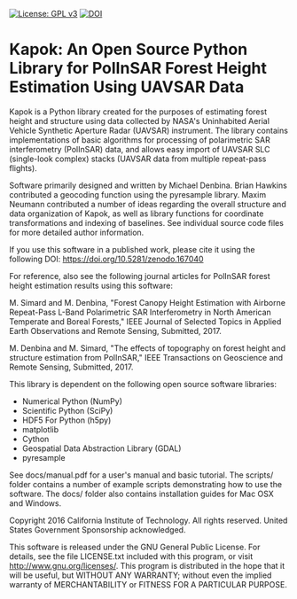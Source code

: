 [![License: GPL v3](https://img.shields.io/badge/License-GPL%20v3-blue.svg)](http://www.gnu.org/licenses/gpl-3.0) [![DOI](https://zenodo.org/badge/DOI/10.5281/zenodo.167040.svg)](https://doi.org/10.5281/zenodo.167040)

# Kapok: An Open Source Python Library for PolInSAR Forest Height Estimation Using UAVSAR Data

Kapok is a Python library created for the purposes of estimating forest height and structure using data collected by NASA's Uninhabited Aerial Vehicle Synthetic Aperture Radar (UAVSAR) instrument.  The library contains implementations of basic algorithms for processing of polarimetric SAR interferometry (PolInSAR) data, and allows easy import of UAVSAR SLC (single-look complex) stacks (UAVSAR data from multiple repeat-pass flights).

Software primarily designed and written by Michael Denbina.  Brian Hawkins contributed a geocoding function using the pyresample library.  Maxim Neumann contributed a number of ideas regarding the overall structure and data organization of Kapok, as well as library functions for coordinate transformations and indexing of baselines.  See individual source code files for more detailed author information.

If you use this software in a published work, please cite it using the following DOI: https://doi.org/10.5281/zenodo.167040

For reference, also see the following journal articles for PolInSAR forest height estimation results using this software:

M. Simard and M. Denbina, "Forest Canopy Height Estimation with Airborne Repeat-Pass L-Band Polarimetric SAR Interferometry in North American Temperate and Boreal Forests," IEEE Journal of Selected Topics in Applied Earth Observations and Remote Sensing, Submitted, 2017.

M. Denbina and M. Simard, "The effects of topography on forest height and structure estimation from PolInSAR," IEEE Transactions on Geoscience and Remote Sensing, Submitted, 2017.

This library is dependent on the following open source software libraries:

* Numerical Python (NumPy)
* Scientific Python (SciPy)
* HDF5 For Python (h5py)
* matplotlib
* Cython
* Geospatial Data Abstraction Library (GDAL)
* pyresample

See docs/manual.pdf for a user's manual and basic tutorial.  The scripts/ folder contains a number of example scripts demonstrating how to use the software.  The docs/ folder also contains installation guides for Mac OSX and Windows.

Copyright 2016 California Institute of Technology.  All rights reserved.  United States Government Sponsorship acknowledged.

This software is released under the GNU General Public License.  For details, see the file LICENSE.txt included with this program, or visit http://www.gnu.org/licenses/.  This program is distributed in the hope that it will be useful, but WITHOUT ANY WARRANTY; without even the implied warranty of MERCHANTABILITY or FITNESS FOR A PARTICULAR PURPOSE.